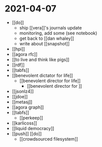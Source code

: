 # 2021-04-07

- [[do]]
  - ship [[vera]]'s journals update
  - monitoring, add some (see notebook)
  - get back to [[dan whaley]]
  - write about [[snapshot]]
- [[hpi]]
- [[agora rfc]]
- [[to live and think like pigs]]
- [[rdf]]
- [[tabfs]]
- [[benevolent dictator for life]]
  - [[benevolent director for life]]
    - [[benevolent director for ]]
- [[jsonlz4]]
- [[jdoe]]
- [[metasj]]
- [[agora graph]]
- [[tabfs]]
  - [[perkeep]]
- [[karlicoss]]
- [[liquid democracy]]
- [[push]] [[do]]
  - [[crowdsourced filesystem]]